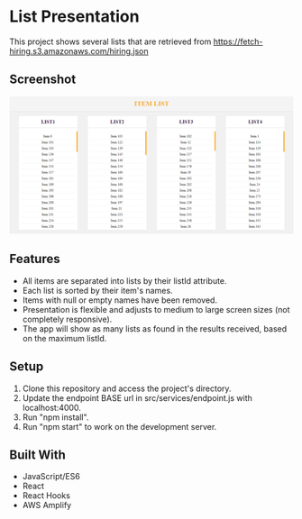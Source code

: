 # List Presentation

This project shows several lists that are retrieved from https://fetch-hiring.s3.amazonaws.com/hiring.json

## Screenshot

![screenshot](./screenshot.png)

## Features

- All items are separated into lists by their listId attribute.
- Each list is sorted by their item's names.
- Items with null or empty names have been removed.
- Presentation is flexible and adjusts to medium to large screen sizes (not completely responsive).
- The app will show as many lists as found in the results received, based on the maximum listId.

## Setup

1. Clone this repository and access the project's directory.
2. Update the endpoint BASE url in src/services/endpoint.js with localhost:4000.
3. Run "npm install".
4. Run "npm start" to work on the development server.

## Built With

- JavaScript/ES6
- React
- React Hooks
- AWS Amplify